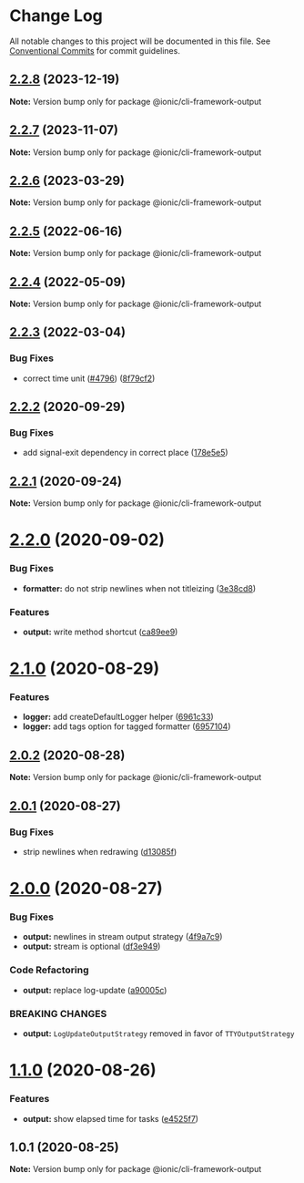 # Change Log

All notable changes to this project will be documented in this file.
See [Conventional Commits](https://conventionalcommits.org) for commit guidelines.

## [2.2.8](https://github.com/ionic-team/ionic-cli/compare/@ionic/cli-framework-output@2.2.7...@ionic/cli-framework-output@2.2.8) (2023-12-19)

**Note:** Version bump only for package @ionic/cli-framework-output





## [2.2.7](https://github.com/ionic-team/ionic-cli/compare/@ionic/cli-framework-output@2.2.6...@ionic/cli-framework-output@2.2.7) (2023-11-07)

**Note:** Version bump only for package @ionic/cli-framework-output





## [2.2.6](https://github.com/ionic-team/ionic-cli/compare/@ionic/cli-framework-output@2.2.5...@ionic/cli-framework-output@2.2.6) (2023-03-29)

**Note:** Version bump only for package @ionic/cli-framework-output





## [2.2.5](https://github.com/ionic-team/ionic-cli/compare/@ionic/cli-framework-output@2.2.4...@ionic/cli-framework-output@2.2.5) (2022-06-16)

**Note:** Version bump only for package @ionic/cli-framework-output





## [2.2.4](https://github.com/ionic-team/ionic-cli/compare/@ionic/cli-framework-output@2.2.3...@ionic/cli-framework-output@2.2.4) (2022-05-09)

**Note:** Version bump only for package @ionic/cli-framework-output





## [2.2.3](https://github.com/ionic-team/ionic-cli/compare/@ionic/cli-framework-output@2.2.2...@ionic/cli-framework-output@2.2.3) (2022-03-04)


### Bug Fixes

* correct time unit ([#4796](https://github.com/ionic-team/ionic-cli/issues/4796)) ([8f79cf2](https://github.com/ionic-team/ionic-cli/commit/8f79cf2069ff0b59a076ae9112fcef2dd84f8dc2))





## [2.2.2](https://github.com/ionic-team/ionic-cli/compare/@ionic/cli-framework-output@2.2.1...@ionic/cli-framework-output@2.2.2) (2020-09-29)


### Bug Fixes

* add signal-exit dependency in correct place ([178e5e5](https://github.com/ionic-team/ionic-cli/commit/178e5e51cdc3593e3d096a5197e1dc0e17292bbd))





## [2.2.1](https://github.com/ionic-team/ionic-cli/compare/@ionic/cli-framework-output@2.2.0...@ionic/cli-framework-output@2.2.1) (2020-09-24)

**Note:** Version bump only for package @ionic/cli-framework-output





# [2.2.0](https://github.com/ionic-team/ionic-cli/compare/@ionic/cli-framework-output@2.1.0...@ionic/cli-framework-output@2.2.0) (2020-09-02)


### Bug Fixes

* **formatter:** do not strip newlines when not titleizing ([3e38cd8](https://github.com/ionic-team/ionic-cli/commit/3e38cd891d0b914e03ea06d57cbb6ab067d43ac2))


### Features

* **output:** write method shortcut ([ca89ee9](https://github.com/ionic-team/ionic-cli/commit/ca89ee92a99a52bd4abd8a1cb97ba3087ec8c4e0))





# [2.1.0](https://github.com/ionic-team/ionic-cli/compare/@ionic/cli-framework-output@2.0.2...@ionic/cli-framework-output@2.1.0) (2020-08-29)


### Features

* **logger:** add createDefaultLogger helper ([6961c33](https://github.com/ionic-team/ionic-cli/commit/6961c3377e88498d86eb0a39e5aef3f776fb3fd3))
* **logger:** add tags option for tagged formatter ([6957104](https://github.com/ionic-team/ionic-cli/commit/695710462178f109d10504e6d9d8b0870eb0541c))





## [2.0.2](https://github.com/ionic-team/ionic-cli/compare/@ionic/cli-framework-output@2.0.1...@ionic/cli-framework-output@2.0.2) (2020-08-28)

**Note:** Version bump only for package @ionic/cli-framework-output





## [2.0.1](https://github.com/ionic-team/ionic-cli/compare/@ionic/cli-framework-output@2.0.0...@ionic/cli-framework-output@2.0.1) (2020-08-27)


### Bug Fixes

* strip newlines when redrawing ([d13085f](https://github.com/ionic-team/ionic-cli/commit/d13085f8bdf372cd761f30ba97d9551721a26396))





# [2.0.0](https://github.com/ionic-team/ionic-cli/compare/@ionic/cli-framework-output@1.1.0...@ionic/cli-framework-output@2.0.0) (2020-08-27)


### Bug Fixes

* **output:** newlines in stream output strategy ([4f9a7c9](https://github.com/ionic-team/ionic-cli/commit/4f9a7c988a0a63b21bf2a80eef065155c78545d0))
* **output:** stream is optional ([df3e949](https://github.com/ionic-team/ionic-cli/commit/df3e949ebb092c92b84717a83bd662e283463e37))


### Code Refactoring

* **output:** replace log-update ([a90005c](https://github.com/ionic-team/ionic-cli/commit/a90005cd048a68252456da8409dedacaab54b505))


### BREAKING CHANGES

* **output:** `LogUpdateOutputStrategy` removed in favor of `TTYOutputStrategy`





# [1.1.0](https://github.com/ionic-team/ionic-cli/compare/@ionic/cli-framework-output@1.0.1...@ionic/cli-framework-output@1.1.0) (2020-08-26)


### Features

* **output:** show elapsed time for tasks ([e4525f7](https://github.com/ionic-team/ionic-cli/commit/e4525f79b549b66e25e6c01297ccc77cc6c85250))





## 1.0.1 (2020-08-25)

**Note:** Version bump only for package @ionic/cli-framework-output
